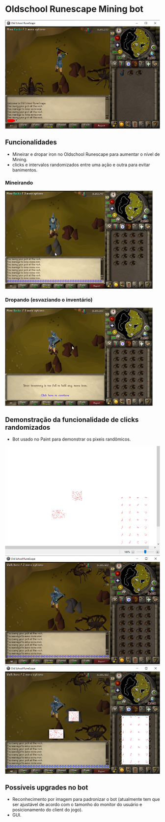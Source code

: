 # Oldschool Runescape Mining bot
![ilustração](ImagesMiningBot/resumo.png)

## Funcionalidades

- Mineirar e dropar iron no Oldschool Runescape para aumentar o nível de Mining.
- clicks e intervalos randomizados entre uma ação e outra para evitar banimentos.
### Mineirando 
![mining](ImagesMiningBot/mining.gif)
### Dropando (esvaziando o inventário)
![dropping](ImagesMiningBot/dropping.gif)

## Demonstração da funcionalidade de clicks randomizados

- Bot usado no Paint para demonstrar os pixeis randômicos.

![paint](ImagesMiningBot/randompixels.png) 
![comparação](ImagesMiningBot/fullinv.png)
![demonstração](ImagesMiningBot/randomdemo.png)

## Possíveis upgrades no bot

- Reconhecimento por imagem para padronizar o bot (atualmente tem que ser ajustável de acordo com o tamonho do monitor do usuário e posicionamento do client do jogo).
- GUI.
